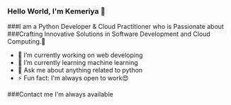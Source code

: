 ### Hello World, I'm Kemeriya 👋

###I am a Python Developer & Cloud Practitioner who is Passionate about 
###Crafting Innovative Solutions in Software Development and Cloud Computing.🌠

- 🔭 I’m currently working on web developing
- 🌱 I’m currently learning machine learning
- 💬 Ask me about anything related to python
- ⚡ Fun fact: I'm always open to work😍
  
###Contact me I'm always available
